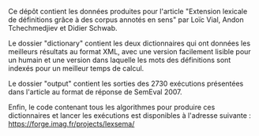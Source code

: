 Ce dépôt contient les données produites pour l'article "Extension lexicale de définitions grâce à des corpus annotés en sens" par Loïc Vial, Andon Tchechmedjiev et Didier Schwab.

Le dossier "dictionary" contient les deux dictionnaires qui ont données les meilleurs résultats au format XML, avec une version facilement lisible pour un humain et une version dans laquelle les mots des définitions sont indexés pour un meilleur temps de calcul.

Le dossier "output" contient les sorties des 2730 exécutions présentées dans l'article au format de réponse de SemEval 2007.

Enfin, le code contenant tous les algorithmes pour produire ces dictionnaires et lancer les exécutions est disponibles à l'adresse suivante : https://forge.imag.fr/projects/lexsema/
